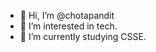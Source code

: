 - 👋 Hi, I’m @chotapandit
- 👀 I’m interested in tech.
- 🌱 I’m currently studying CSSE.


<!---
chotapandit/chotapandit is a ✨ special ✨ repository because its `README.md` (this file) appears on your GitHub profile.
You can click the Preview link to take a look at your changes.
--->
